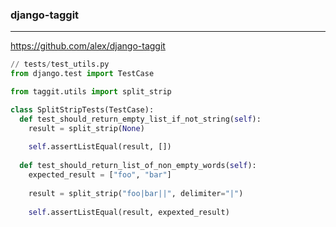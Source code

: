 ### django-taggit
---
https://github.com/alex/django-taggit

```py
// tests/test_utils.py
from django.test import TestCase

from taggit.utils import split_strip

class SplitStripTests(TestCase):
  def test_should_return_empty_list_if_not_string(self):
    result = split_strip(None)
    
    self.assertListEqual(result, [])
  
  def test_should_return_list_of_non_empty_words(self):
    expected_result = ["foo", "bar"]
    
    result = split_strip("foo|bar||", delimiter="|")
    
    self.assertListEqual(result, expexted_result)
```

```
```

```
```


